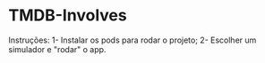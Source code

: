 # TMDB-Involves
Instruções:
1- Instalar os pods para rodar o projeto;
2- Escolher um simulador e "rodar" o app.
